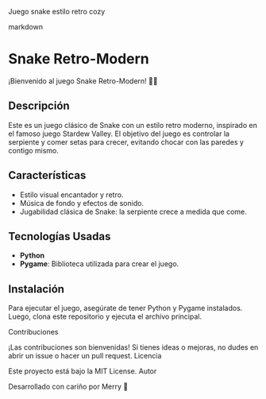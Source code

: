 Juego snake estilo retro cozy

markdown

# Snake Retro-Modern

¡Bienvenido al juego Snake Retro-Modern! 🐍✨

## Descripción

Este es un juego clásico de Snake con un estilo retro moderno, inspirado en el famoso juego Stardew Valley. El objetivo del juego es controlar la serpiente y comer setas para crecer, evitando chocar con las paredes y contigo mismo.

## Características

- Estilo visual encantador y retro.
- Música de fondo y efectos de sonido.
- Jugabilidad clásica de Snake: la serpiente crece a medida que come.

## Tecnologías Usadas

- **Python**
- **Pygame**: Biblioteca utilizada para crear el juego.

## Instalación

Para ejecutar el juego, asegúrate de tener Python y Pygame instalados. Luego, clona este repositorio y ejecuta el archivo principal.

Contribuciones

¡Las contribuciones son bienvenidas! Si tienes ideas o mejoras, no dudes en abrir un issue o hacer un pull request.
Licencia

Este proyecto está bajo la MIT License.
Autor

Desarrollado con cariño por Merry 💖
